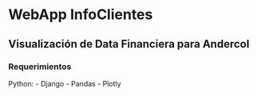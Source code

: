 # WebApp InfoClientes
## Visualización de Data Financiera para Andercol

### Requerimientos
Python:
    - Django
    - Pandas
    - Plotly

